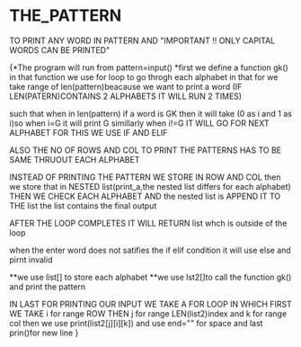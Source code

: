 # THE_PATTERN
TO PRINT ANY WORD IN PATTERN    AND "IMPORTANT !! ONLY CAPITAL WORDS CAN BE PRINTED"



{*The program will run from pattern=input()
*first we define a function gk()
in that function we use for loop to go throgh each alphabet in that for we take range of len(pattern)beacause we want to print a word 
(IF LEN(PATERN)CONTAINS 2 ALPHABETS IT WILL RUN 2 TIMES)

such that when in len(pattern) if a word is GK then it will take (0 as i and 1 as i)so when i=G it will print G simillarly when i!=G IT WILL GO FOR NEXT ALPHABET FOR THIS WE USE IF AND ELIF

ALSO THE NO OF ROWS AND COL TO PRINT THE PATTERNS HAS TO BE SAME THRUOUT EACH ALPHABET

INSTEAD OF PRINTING THE PATTERN WE STORE IN ROW AND COL
then we store that in NESTED list(print_a,the nested list differs for each alphabet) THEN WE CHECK EACH ALPHABET AND the nested list is  APPEND IT TO THE list
the list contains the final output

AFTER THE LOOP COMPLETES IT WILL RETURN list whch is outside of the loop


when the enter word does not satifies the if elif condition it will use else and pirnt invalid
 
**we use list[] to store each alphabet
**we use lst2[]to call the function gk() and print the pattern

IN LAST FOR PRINTING OUR INPUT WE TAKE A FOR LOOP 
IN WHICH FIRST WE TAKE i for range ROW THEN j for range LEN(list2)index and k for range col
then we use print(list2[j][i][k])
and use end="" for space 
and last prin()for new line }
